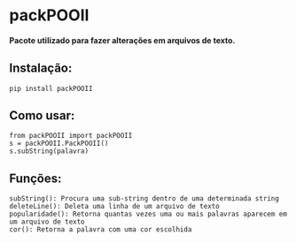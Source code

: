 packPOOII
==============

#### Pacote utilizado para fazer alterações em arquivos de texto. 

## Instalação:

```
pip install packPOOII
```

## Como usar:

```
from packPOOII import packPOOII
s = packPOOII.PackPOOII()
s.subString(palavra)

```
## Funções: 

```
subString(): Procura uma sub-string dentro de uma determinada string
deleteLine(): Deleta uma linha de um arquivo de texto
popularidade(): Retorna quantas vezes uma ou mais palavras aparecem em um arquivo de texto
cor(): Retorna a palavra com uma cor escolhida
```
